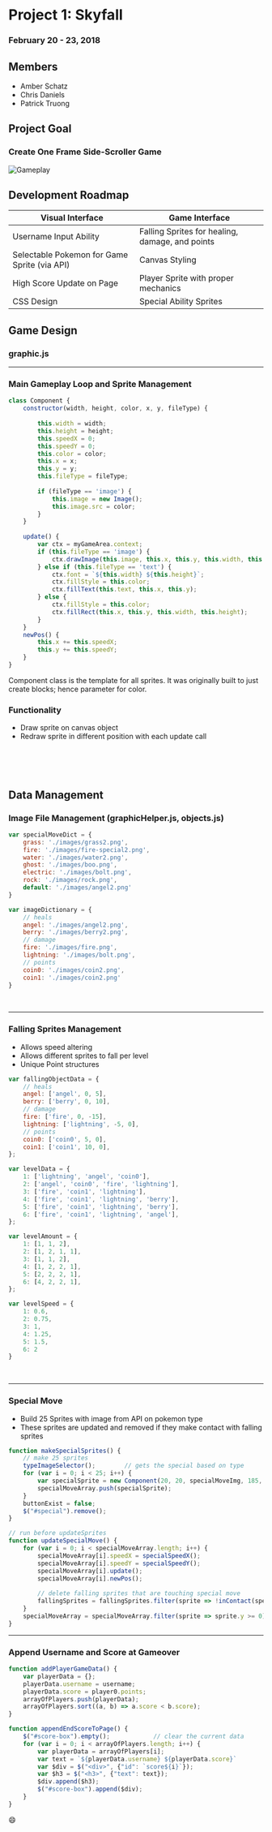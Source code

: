 # Project 1: Skyfall #
### February 20 - 23, 2018 ###
## Members ##
* Amber Schatz 
* Chris Daniels
* Patrick Truong


## Project Goal
### Create One Frame Side-Scroller Game ###
![Gameplay](/images/gameplay.png)

## Development Roadmap ##



Visual Interface | Game Interface
---------------- | ----------------
Username Input Ability | Falling Sprites for healing, damage, and points
Selectable Pokemon for Game Sprite (via API) | Canvas Styling
High Score Update on Page | Player Sprite with proper mechanics
CSS Design | Special Ability Sprites


## Game Design ##

### graphic.js ###
---
### Main Gameplay Loop and Sprite Management ###

```javascript
class Component {
    constructor(width, height, color, x, y, fileType) {
        
        this.width = width;
        this.height = height;
        this.speedX = 0;
        this.speedY = 0;
        this.color = color;
        this.x = x;
        this.y = y; 
        this.fileType = fileType;
        
        if (fileType == 'image') {
            this.image = new Image();
            this.image.src = color;
        } 
    }
      
    update() {
        var ctx = myGameArea.context;
        if (this.fileType == 'image') {
            ctx.drawImage(this.image, this.x, this.y, this.width, this.height);
        } else if (this.fileType == 'text') {
            ctx.font = `${this.width} ${this.height}`;
            ctx.fillStyle = this.color;
            ctx.fillText(this.text, this.x, this.y);                      
        } else {
            ctx.fillStyle = this.color;
            ctx.fillRect(this.x, this.y, this.width, this.height);
        }
    }
    newPos() {
        this.x += this.speedX;
        this.y += this.speedY;
    }
}
```
Component class is the template for all sprites. It was originally built to just create blocks; hence parameter for color. 

### Functionality ###
* Draw sprite on canvas object
* Redraw sprite in different position with each update call


<br>
<br>
<br>



## Data Management ##


### Image File Management (graphicHelper.js, objects.js) ###
```javascript
var specialMoveDict = {
    grass: './images/grass2.png',
    fire: './images/fire-special2.png',
    water: './images/water2.png',
    ghost: './images/boo.png',
    electric: './images/bolt.png',
    rock: './images/rock.png',
    default: './images/angel2.png'
}

var imageDictionary = {
    // heals
    angel: './images/angel2.png',
    berry: './images/berry2.png',
    // damage
    fire: './images/fire.png',
    lightning: './images/bolt.png',
    // points
    coin0: './images/coin2.png',
    coin1: './images/coin2.png'
}

```
<br>

---

### Falling Sprites Management ###
* Allows speed altering
* Allows different sprites to fall per level
* Unique Point structures 

```javascript
var fallingObjectData = {     
    // heals
    angel: ['angel', 0, 5],
    berry: ['berry', 0, 10],
    // damage              
    fire: ['fire', 0, -15],
    lightning: ['lightning', -5, 0],
    // points
    coin0: ['coin0', 5, 0],
    coin1: ['coin1', 10, 0],
};

var levelData = {
    1: ['lightning', 'angel', 'coin0'],
    2: ['angel', 'coin0', 'fire', 'lightning'],
    3: ['fire', 'coin1', 'lightning'],
    4: ['fire', 'coin1', 'lightning', 'berry'],
    5: ['fire', 'coin1', 'lightning', 'berry'],
    6: ['fire', 'coin1', 'lightning', 'angel'],
};

var levelAmount = {
    1: [1, 1, 2],
    2: [1, 2, 1, 1],
    3: [1, 1, 2],
    4: [1, 2, 2, 1],
    5: [2, 2, 2, 1],
    6: [4, 2, 2, 1],
};

var levelSpeed = {
    1: 0.6,
    2: 0.75,
    3: 1,
    4: 1.25,
    5: 1.5,
    6: 2
}
```
<br>

---

### Special Move ###
* Build 25 Sprites with image from API on pokemon type
* These sprites are updated and removed if they make contact with falling sprites

```javascript
function makeSpecialSprites() {
    // make 25 sprites
    typeImageSelector();        // gets the special based on type
    for (var i = 0; i < 25; i++) {
        var specialSprite = new Component(20, 20, specialMoveImg, 185, 300, 'image');
        specialMoveArray.push(specialSprite);
    }
    buttonExist = false;
    $("#special").remove();
}

// run before updateSprites
function updateSpecialMove() {
    for (var i = 0; i < specialMoveArray.length; i++) {
        specialMoveArray[i].speedX = specialSpeedX();
        specialMoveArray[i].speedY = specialSpeedY();
        specialMoveArray[i].update();
        specialMoveArray[i].newPos();
        
        // delete falling sprites that are touching special move
        fallingSprites = fallingSprites.filter(sprite => !inContact(specialMoveArray[i], sprite));
    }
    specialMoveArray = specialMoveArray.filter(sprite => sprite.y >= 0);    // remove sprites out of box
}

```

---


### Append Username and Score at Gameover ###

```javascript
function addPlayerGameData() {
    var playerData = {};
    playerData.username = username;
    playerData.score = player0.points;
    arrayOfPlayers.push(playerData);
    arrayOfPlayers.sort((a, b) => a.score < b.score);
}

function appendEndScoreToPage() {
    $("#score-box").empty();            // clear the current data
    for (var i = 0; i < arrayOfPlayers.length; i++) {
        var playerData = arrayOfPlayers[i];
        var text = `${playerData.username} ${playerData.score}`
        var $div = $("<div>", {"id": `score${i}`});
        var $h3 = $("<h3>", {"text": text});
        $div.append($h3);
        $("#score-box").append($div);
    }
}
```

:smile:

